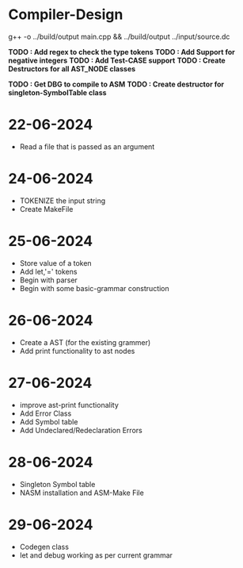 # Compiler-Design
g++ -o ../build/output main.cpp && ../build/output ../input/source.dc

**TODO : Add regex to check the type tokens**
**TODO : Add Support for negative integers**
**TODO : Add Test-CASE support**
**TODO : Create Destructors for all AST_NODE classes**
<!-- **TODO : Create a Error Class** -->
**TODO : Get DBG to compile to ASM**
**TODO : Create destructor for singleton-SymbolTable class**


# 22-06-2024
- Read a file that is passed as an argument 

# 24-06-2024
- TOKENIZE the input string
- Create MakeFile

# 25-06-2024
- Store value of a token
- Add let,'=' tokens
- Begin with parser
- Begin with some basic-grammar construction

# 26-06-2024
- Create a AST (for the existing grammer)
- Add print functionality to ast nodes

# 27-06-2024
- improve ast-print functionality
- Add Error Class
- Add Symbol table
- Add Undeclared/Redeclaration Errors

# 28-06-2024
- Singleton Symbol table
- NASM installation and ASM-Make File


# 29-06-2024
- Codegen class
- let and debug working as per current grammar